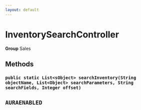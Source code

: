 ```yaml
---
layout: default
---
```

# InventorySearchController



**Group** Sales

## Methods
### `public static List<sObject> searchInventory(String objectName, List<Object> searchParameters, String searchFields, Integer offset)`

`AURAENABLED`
---

